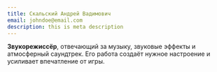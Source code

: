 ```yaml
---
title: Скальский Андрей Вадимович
email: johndoe@email.com
description: this is meta description
---
```


**Звукорежиссёр**, отвечающий за музыку, звуковые эффекты и атмосферный саундтрек. Его работа создаёт нужное настроение и усиливает впечатление от игры.

